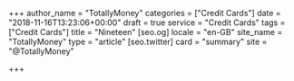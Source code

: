 +++
author_name = "TotallyMoney"
categories = ["Credit Cards"]
date = "2018-11-16T13:23:06+00:00"
draft = true
service = "Credit Cards"
tags = ["Credit Cards"]
title = "Nineteen"
[seo.og]
locale = "en-GB"
site_name = "TotallyMoney"
type = "article"
[seo.twitter]
card = "summary"
site = "@TotallyMoney"

+++
